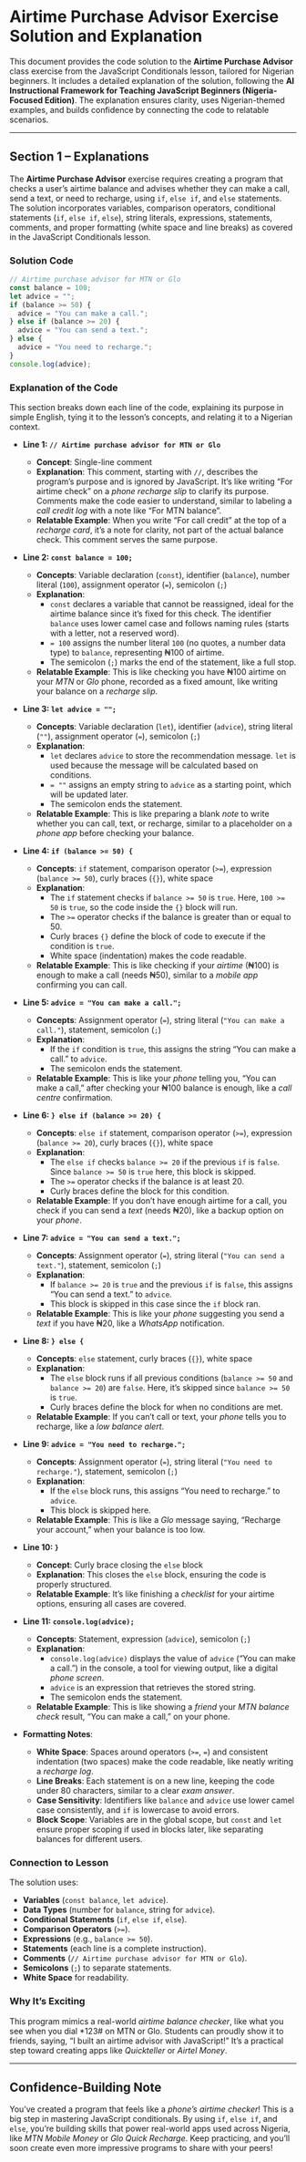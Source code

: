 # Airtime Purchase Advisor Exercise Solution and Explanation

This document provides the code solution to the **Airtime Purchase Advisor** class exercise from the JavaScript Conditionals lesson, tailored for Nigerian beginners. It includes a detailed explanation of the solution, following the **AI Instructional Framework for Teaching JavaScript Beginners (Nigeria-Focused Edition)**. The explanation ensures clarity, uses Nigerian-themed examples, and builds confidence by connecting the code to relatable scenarios.

---

## Section 1 – Explanations

The **Airtime Purchase Advisor** exercise requires creating a program that checks a user’s airtime balance and advises whether they can make a call, send a text, or need to recharge, using `if`, `else if`, and `else` statements. The solution incorporates variables, comparison operators, conditional statements (`if`, `else if`, `else`), string literals, expressions, statements, comments, and proper formatting (white space and line breaks) as covered in the JavaScript Conditionals lesson.

### Solution Code
```javascript
// Airtime purchase advisor for MTN or Glo
const balance = 100;
let advice = "";
if (balance >= 50) {
  advice = "You can make a call.";
} else if (balance >= 20) {
  advice = "You can send a text.";
} else {
  advice = "You need to recharge.";
}
console.log(advice);
```

### Explanation of the Code
This section breaks down each line of the code, explaining its purpose in simple English, tying it to the lesson’s concepts, and relating it to a Nigerian context.

- **Line 1: `// Airtime purchase advisor for MTN or Glo`**
  - **Concept**: Single-line comment
  - **Explanation**: This comment, starting with `//`, describes the program’s purpose and is ignored by JavaScript. It’s like writing “For airtime check” on a *phone recharge slip* to clarify its purpose. Comments make the code easier to understand, similar to labeling a *call credit log* with a note like “For MTN balance”.
  - **Relatable Example**: When you write “For call credit” at the top of a *recharge card*, it’s a note for clarity, not part of the actual balance check. This comment serves the same purpose.

- **Line 2: `const balance = 100;`**
  - **Concepts**: Variable declaration (`const`), identifier (`balance`), number literal (`100`), assignment operator (`=`), semicolon (`;`)
  - **Explanation**: 
    - `const` declares a variable that cannot be reassigned, ideal for the airtime balance since it’s fixed for this check. The identifier `balance` uses lower camel case and follows naming rules (starts with a letter, not a reserved word).
    - `= 100` assigns the number literal `100` (no quotes, a number data type) to `balance`, representing ₦100 of airtime.
    - The semicolon (`;`) marks the end of the statement, like a full stop.
  - **Relatable Example**: This is like checking you have ₦100 airtime on your *MTN* or *Glo* phone, recorded as a fixed amount, like writing your balance on a *recharge slip*.

- **Line 3: `let advice = "";`**
  - **Concepts**: Variable declaration (`let`), identifier (`advice`), string literal (`""`), assignment operator (`=`), semicolon (`;`)
  - **Explanation**: 
    - `let` declares `advice` to store the recommendation message. `let` is used because the message will be calculated based on conditions.
    - `= ""` assigns an empty string to `advice` as a starting point, which will be updated later.
    - The semicolon ends the statement.
  - **Relatable Example**: This is like preparing a blank *note* to write whether you can call, text, or recharge, similar to a placeholder on a *phone app* before checking your balance.

- **Line 4: `if (balance >= 50) {`**
  - **Concepts**: `if` statement, comparison operator (`>=`), expression (`balance >= 50`), curly braces (`{}`), white space
  - **Explanation**: 
    - The `if` statement checks if `balance >= 50` is `true`. Here, `100 >= 50` is `true`, so the code inside the `{}` block will run.
    - The `>=` operator checks if the balance is greater than or equal to 50.
    - Curly braces `{}` define the block of code to execute if the condition is `true`.
    - White space (indentation) makes the code readable.
  - **Relatable Example**: This is like checking if your *airtime* (₦100) is enough to make a call (needs ₦50), similar to a *mobile app* confirming you can call.

- **Line 5: `advice = "You can make a call.";`**
  - **Concepts**: Assignment operator (`=`), string literal (`"You can make a call."`), statement, semicolon (`;`)
  - **Explanation**: 
    - If the `if` condition is `true`, this assigns the string “You can make a call.” to `advice`.
    - The semicolon ends the statement.
  - **Relatable Example**: This is like your *phone* telling you, “You can make a call,” after checking your ₦100 balance is enough, like a *call centre* confirmation.

- **Line 6: `} else if (balance >= 20) {`**
  - **Concepts**: `else if` statement, comparison operator (`>=`), expression (`balance >= 20`), curly braces (`{}`), white space
  - **Explanation**: 
    - The `else if` checks `balance >= 20` if the previous `if` is `false`. Since `balance >= 50` is `true` here, this block is skipped.
    - The `>=` operator checks if the balance is at least 20.
    - Curly braces define the block for this condition.
  - **Relatable Example**: If you don’t have enough airtime for a call, you check if you can send a *text* (needs ₦20), like a backup option on your *phone*.

- **Line 7: `advice = "You can send a text.";`**
  - **Concepts**: Assignment operator (`=`), string literal (`"You can send a text."`), statement, semicolon (`;`)
  - **Explanation**: 
    - If `balance >= 20` is `true` and the previous `if` is `false`, this assigns “You can send a text.” to `advice`.
    - This block is skipped in this case since the `if` block ran.
  - **Relatable Example**: This is like your *phone* suggesting you send a *text* if you have ₦20, like a *WhatsApp* notification.

- **Line 8: `} else {`**
  - **Concepts**: `else` statement, curly braces (`{}`), white space
  - **Explanation**: 
    - The `else` block runs if all previous conditions (`balance >= 50` and `balance >= 20`) are `false`. Here, it’s skipped since `balance >= 50` is `true`.
    - Curly braces define the block for when no conditions are met.
  - **Relatable Example**: If you can’t call or text, your *phone* tells you to recharge, like a *low balance alert*.

- **Line 9: `advice = "You need to recharge.";`**
  - **Concepts**: Assignment operator (`=`), string literal (`"You need to recharge."`), statement, semicolon (`;`)
  - **Explanation**: 
    - If the `else` block runs, this assigns “You need to recharge.” to `advice`.
    - This block is skipped here.
  - **Relatable Example**: This is like a *Glo* message saying, “Recharge your account,” when your balance is too low.

- **Line 10: `}`**
  - **Concept**: Curly brace closing the `else` block
  - **Explanation**: This closes the `else` block, ensuring the code is properly structured.
  - **Relatable Example**: It’s like finishing a *checklist* for your airtime options, ensuring all cases are covered.

- **Line 11: `console.log(advice);`**
  - **Concepts**: Statement, expression (`advice`), semicolon (`;`)
  - **Explanation**: 
    - `console.log(advice)` displays the value of `advice` (“You can make a call.”) in the console, a tool for viewing output, like a digital *phone screen*.
    - `advice` is an expression that retrieves the stored string.
    - The semicolon ends the statement.
  - **Relatable Example**: This is like showing a *friend* your *MTN balance check* result, “You can make a call,” on your phone.

- **Formatting Notes**:
  - **White Space**: Spaces around operators (`>=`, `=`) and consistent indentation (two spaces) make the code readable, like neatly writing a *recharge log*.
  - **Line Breaks**: Each statement is on a new line, keeping the code under 80 characters, similar to a clear *exam answer*.
  - **Case Sensitivity**: Identifiers like `balance` and `advice` use lower camel case consistently, and `if` is lowercase to avoid errors.
  - **Block Scope**: Variables are in the global scope, but `const` and `let` ensure proper scoping if used in blocks later, like separating balances for different users.

### Connection to Lesson
The solution uses:
- **Variables** (`const balance`, `let advice`).
- **Data Types** (number for `balance`, string for `advice`).
- **Conditional Statements** (`if`, `else if`, `else`).
- **Comparison Operators** (`>=`).
- **Expressions** (e.g., `balance >= 50`).
- **Statements** (each line is a complete instruction).
- **Comments** (`// Airtime purchase advisor for MTN or Glo`).
- **Semicolons** (`;`) to separate statements.
- **White Space** for readability.

### Why It’s Exciting
This program mimics a real-world *airtime balance checker*, like what you see when you dial *123# on MTN or Glo. Students can proudly show it to friends, saying, “I built an airtime advisor with JavaScript!” It’s a practical step toward creating apps like *Quickteller* or *Airtel Money*.

---

## Confidence-Building Note
You’ve created a program that feels like a *phone’s airtime checker*! This is a big step in mastering JavaScript conditionals. By using `if`, `else if`, and `else`, you’re building skills that power real-world apps used across Nigeria, like *MTN Mobile Money* or *Glo Quick Recharge*. Keep practicing, and you’ll soon create even more impressive programs to share with your peers!